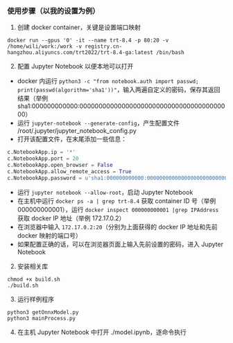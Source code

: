 ### 使用步骤（以我的设置为例）
1. 创建 docker container，关键是设置端口映射
```shell
docker run --gpus '0' -it --name trt-8.4 -p 80:20 -v /home/wili/work:/work -v registry.cn-hangzhou.aliyuncs.com/trt2022/trt-8.4-ga:latest /bin/bash
```

2. 配置 Jupyter Notebook 以便本地可以打开
+ docker 内运行 `python3 -c "from notebook.auth import passwd; print(passwd(algorithm='sha1'))"`，输入两遍自定义的密码，保存其返回结果（举例 sha1:000000000000:0000000000000000000000000000000000000000）
+ 运行 `jupyter-notebook --generate-config`，产生配置文件 /root/.jupyter/jupyter_notebook_config.py
+ 打开该配置文件，在末尾添加一些信息：
```python
c.NotebookApp.ip = '*'                                                                  # keep "*"
c.NotebookApp.port = 20                                                                 # use the second parameter of the option "-p" in "docker run"
c.NotebookApp.open_browser = False                                                      # change to "False"
c.NotebookApp.allow_remote_access = True                                                # change to "True"
c.NotebookApp.password = u'sha1:000000000000:0000000000000000000000000000000000000000'  # use the hash we get before
```
+ 运行 `jupyter notebook --allow-root`，启动 Jupyter Notebook
+ 在主机中运行 `docker ps -a | grep trt-8.4` 获取 container ID 号（举例 000000000001），运行 `docker inspect 000000000001 |grep IPAddress` 获取 docker IP 地址（举例 172.17.0.2）
+ 在浏览器中输入 `172.17.0.2:20`（分别为上面获得的 docker IP 地址和先前 docker 映射的端口号）
+ 如果配置正确的话，可以在浏览器页面上输入先前设置的密码，进入 Jupyter Notebook

2. 安装相关库
```shell
chmod +x build.sh
./build.sh
```

3. 运行样例程序
```
python3 getOnnxModel.py
python3 mainProcess.py
```

4. 在主机 Jupyter Notebook 中打开 ./model.ipynb，逐命令执行
